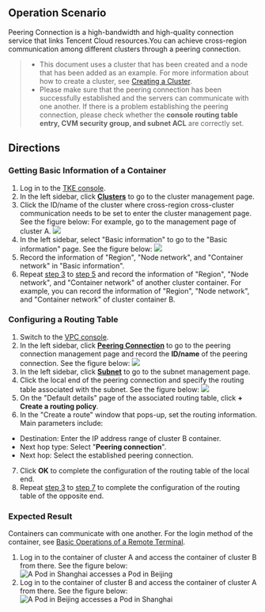 ## Operation Scenario


Peering Connection is a high-bandwidth and high-quality connection service that links Tencent Cloud resources.You can achieve cross-region communication among different clusters through a peering connection.
>- This document uses a cluster that has been created and a node that has been added as an example. For more information about how to create a cluster, see [Creating a Cluster](https://intl.cloud.tencent.com/document/product/457/11741).
> - Please make sure that the peering connection has been successfully established and the servers can communicate with one another. If there is a problem establishing the peering connection, please check whether the **console routing table entry, CVM security group, and subnet ACL** are correctly set.

## Directions

### Getting Basic Information of a Container

1. Log in to the [TKE console](https://console.cloud.tencent.com/tke2).
2. In the left sidebar, click **[Clusters](https://console.cloud.tencent.com/tke2/cluster?rid=1)** to go to the cluster management page.
3. <span id="step3">Click the ID/name of the cluster where cross-region cross-cluster communication needs to be set to enter the cluster management page. See the figure below: </span>
For example, go to the management page of cluster A.
![](https://main.qcloudimg.com/raw/505810aef1fd615d1c577b1c8bc2ba98.png)
4. In the left sidebar, select "Basic information" to go to the "Basic information" page. See the figure below:
![](https://main.qcloudimg.com/raw/1b75478c7d2f52b27b2f30067f9fbfd3.png)
5. <span id="step5">Record the information of "Region", "Node network", and "Container network" in "Basic information". </span>
6. Repeat [step 3](#step3) to [step 5](#step5) and record the information of "Region", "Node network", and "Container network" of another cluster container.
For example, you can record the information of "Region", "Node network", and "Container network" of cluster container B.

### Configuring a Routing Table

1. Switch to the [VPC console](https://console.cloud.tencent.com/vpc/vpc).
2. In the left sidebar, click **[Peering Connection](https://console.cloud.tencent.com/vpc/conn)** to go to the peering connection management page and record the **ID/name** of the peering connection. See the figure below:
![](https://main.qcloudimg.com/raw/8d6a540d2f80725f26ce3b70c04a5b86.png)
3. <span id="VPCStep3">In the left sidebar, click **[Subnet](https://console.cloud.tencent.com/vpc/subnet)** to go to the subnet management page. </span>
4. Click the local end of the peering connection and specify the routing table associated with the subnet. See the figure below:
![](https://main.qcloudimg.com/raw/36a03b27d4f5fcf935f01038495bb3fa.png)
5. On the "Default details" page of the associated routing table, click **+ Create a routing policy**.
6. In the "Create a route" window that pops-up, set the routing information. Main parameters include:
 - Destination: Enter the IP address range of cluster B container.
 - Next hop type: Select "**Peering connection**".
 - Next hop: Select the established peering connection.
7. <span id="VPCStep7">Click **OK** to complete the configuration of the routing table of the local end. </span>
8. Repeat [step 3](#VPCStep3) to [step 7](#VPCStep7) to complete the configuration of the routing table of the opposite end.

### Expected Result

Containers can communicate with one another. For the login method of the container, see [Basic Operations of a Remote Terminal](https://cloud.tencent.com/document/product/457/9120).
1. Log in to the container of cluster A and access the container of cluster B from there. See the figure below:
![A Pod in Shanghai accesses a Pod in Beijing](https://main.qcloudimg.com/raw/eee15a6e0305127e2f56ae6ed2abe8b2.png)
2. Log in to the container of cluster B and access the container of cluster A from there. See the figure below:
![A Pod in Beijing accesses a Pod in Shanghai](https://main.qcloudimg.com/raw/70b28f7203c4b8dffed21716abdbf877.png)
